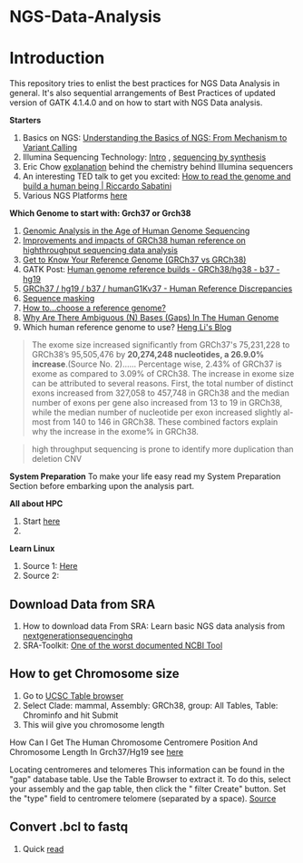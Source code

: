 # NGS-Data-Analysis
# Introduction

This repository tries to enlist the best practices for NGS Data Analysis in general. It's also sequential arrangements of Best Practices of updated version of GATK 4.1.4.0 and on how to start with NGS Data analysis.

**Starters**
1. Basics on NGS: [Understanding the Basics of NGS: From Mechanism to Variant Calling](https://www.ncbi.nlm.nih.gov/pmc/articles/PMC4633438/pdf/40142_2015_Article_76.pdf)
2. Illumina Sequencing Technology: [Intro](https://www.youtube.com/watch?v=womKfikWlxM) , [sequencing by synthesis](https://www.youtube.com/watch?v=fCd6B5HRaZ8&t=38s)
3. Eric Chow [explanation](https://www.youtube.com/watch?v=kN8B7-Vhqww)  behind the chemistry behind Illumina sequencers
4. An interesting TED talk to get you excited: [How to read the genome and build a human being | Riccardo Sabatini](https://www.youtube.com/watch?v=s6rJLXq1Re0)
5. Various NGS Platforms [here](https://www.youtube.com/watch?v=jFCD8Q6qSTM)

**Which Genome to start with: Grch37 or Grch38**
1. [Genomic Analysis in the Age of Human Genome Sequencing](https://www.cell.com/cell/pdf/S0092-8674(19)30215-6.pdf)
2. [Improvements and impacts of GRCh38 human reference on highthroughput sequencing data analysis](https://reader.elsevier.com/reader/sd/pii/S0888754317300058?token=B5C78CB9E937FF3A9DF0D53979D9849E6ACA7B6D5BC28FF094C7E5128C8F4089635B13F0B6012A0E04686A908927459A)
3. [Get to Know Your Reference Genome (GRCh37 vs GRCh38)](https://bitesizebio.com/38335/get-to-know-your-reference-genome-grch37-vs-grch38/)
4. GATK Post: [Human genome reference builds - GRCh38/hg38 - b37 - hg19](https://gatkforums.broadinstitute.org/gatk/discussion/11010/human-genome-reference-builds-grch38-hg38-b37-hg19)
5. [GRCh37 / hg19 / b37 / humanG1Kv37 - Human Reference Discrepancies](https://software.broadinstitute.org/gatk/documentation/article?id=23390)
6. [Sequence masking](https://drive5.com/usearch/manual/masking.html)
7. [How to...choose a reference genome?](https://genestack.com/blog/2016/07/12/choosing-a-reference-genome/)
8. [Why Are There Ambiguous (N) Bases (Gaps) In The Human Genome](https://www.biostars.org/p/67068/)
9. Which human reference genome to use? [Heng Li's Blog](http://lh3.github.io/2017/11/13/which-human-reference-genome-to-use)

>The exome size increased significantly from GRCh37's 75,231,228 to GRCh38’s 95,505,476 by **20,274,248 nucleotides, a 26.9.0% increase**.(Source No. 2)...... Percentage wise, 2.43% of GRCh37 is exome as compared to 3.09% of CRCh38. The increase in exome size can be attributed to several reasons. First, the total number of distinct exons increased from 327,058 to 457,748 in GRCh38 and the median number of exons per gene also increased from 13 to 19 in GRCh38, while the median number of nucleotide per exon increased slightly al- most from 140 to 146 in GRCh38. These combined factors explain why the increase in the exome% in GRCh38.

>high throughput sequencing is prone to identify more duplication than deletion CNV

**System Preparation**
To make your life easy read my System Preparation Section before embarking upon the analysis part.

**All about HPC**
1. Start [here](https://github.com/hbctraining/In-depth-NGS-Data-Analysis-Course/raw/master/sessionI/slides/HPC_intro_O2_09042018.pdf)
2. 


**Learn Linux** 
1. Source 1: [Here](https://hbctraining.github.io/Intro-to-Shell/lessons/01_the_filesystem.html)
2. Source 2: 

## Download Data from SRA
1. How to download data From SRA: Learn basic NGS data analysis from   
[nextgenerationsequencinghq](https://www.youtube.com/watch?v=JvifigTF4yY)
2. SRA-Toolkit: [One of the worst documented NCBI Tool](https://edwards.sdsu.edu/research/fastq-dump/) 

## How to get Chromosome size
1. Go to [UCSC Table browser](https://genome.ucsc.edu/cgi-bin/hgTables?hgsid=780963871_WaJykmAKwt9wE7PNSLuULyyD8Gtg&clade=mammal&org=&db=hg19&hgta_group=allTables&hgta_track=hg38&hgta_table=chromInfo&hgta_regionType=genome&position=&hgta_outputType=primaryTable&hgta_outFileName=)
2. Select Clade: mammal, Assembly: GRCh38, group: All Tables,  Table: Chrominfo and hit Submit
3. This wiil give you chromosome length

How Can I Get The Human Chromosome Centromere Position And Chromosome Length In Grch37/Hg19 see [here](https://www.biostars.org/p/2349/)

Locating centromeres and telomeres
This information can be found in the "gap" database table. Use the Table Browser to extract it. To do this, select your assembly and the gap table, then click the " filter Create" button. Set the "type" field to centromere telomere (separated by a space). [Source](https://genome.ucsc.edu/FAQ/FAQtracks#tracks20)

## Convert .bcl to fastq
1. Quick [read](https://medium.com/@marija190396/bcl-to-fastq-conversion-e289852823d0)


